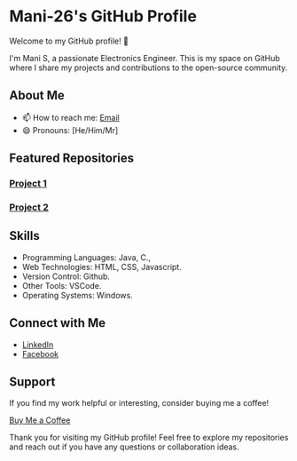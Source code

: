# Mani-26's GitHub Profile

Welcome to my GitHub profile! 👋

I'm Mani S, a passionate Electronics Engineer. This is my space on GitHub where I share my projects and contributions to the open-source community.

## About Me

- 📫 How to reach me: [Email](mailto:maniinnovator26@gmail.com)
- 😄 Pronouns: [He/Him/Mr]

## Featured Repositories

### [Project 1](https://github.com/Mani-26/arduino-codes)


### [Project 2](https://github.com/Mani-26/ThoughtsIdea)



## Skills

- Programming Languages: Java, C.,
- Web Technologies: HTML, CSS, Javascript.
- Version Control: Github.
- Other Tools: VSCode.
- Operating Systems: Windows.


## Connect with Me

- [LinkedIn](https://www.linkedin.com/in/mani-s-26032002mani/)
- [Facebook](https://www.facebook.com/ManiS.2603)

## Support

If you find my work helpful or interesting, consider buying me a coffee!

[Buy Me a Coffee](https://www.buymeacoffee.com/mani26)

Thank you for visiting my GitHub profile! Feel free to explore my repositories and reach out if you have any questions or collaboration ideas.
